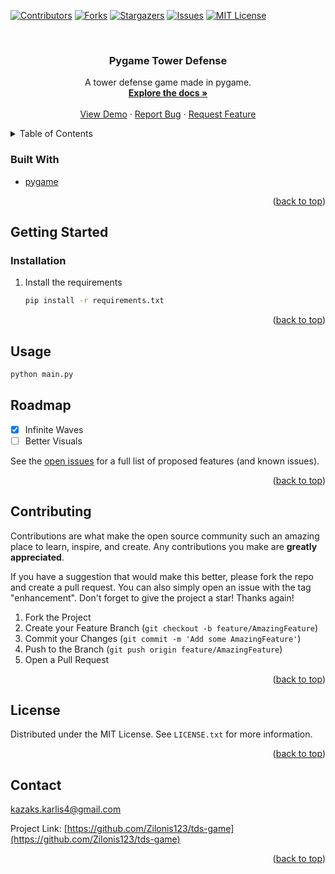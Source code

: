 <!-- Improved compatibility of back to top link: See: https://github.com/othneildrew/Best-README-Template/pull/73 -->
<a name="readme-top"></a>
<!--
*** Thanks for checking out the Best-README-Template. If you have a suggestion
*** that would make this better, please fork the repo and create a pull request
*** or simply open an issue with the tag "enhancement".
*** Don't forget to give the project a star!
*** Thanks again! Now go create something AMAZING! :D
-->



<!-- PROJECT SHIELDS -->
<!--
*** I'm using markdown "reference style" links for readability.
*** Reference links are enclosed in brackets [ ] instead of parentheses ( ).
*** See the bottom of this document for the declaration of the reference variables
*** for contributors-url, forks-url, etc. This is an optional, concise syntax you may use.
*** https://www.markdownguide.org/basic-syntax/#reference-style-links
-->
[![Contributors][contributors-shield]][contributors-url]
[![Forks][forks-shield]][forks-url]
[![Stargazers][stars-shield]][stars-url]
[![Issues][issues-shield]][issues-url]
[![MIT License][license-shield]][license-url]


<!-- PROJECT LOGO -->
<br />
<div align="center">
  <!-- <a href="https://github.com/Zilonis123/tds-game">
    <img src="images/logo.png" alt="Logo" width="80" height="80">
  </a> -->

<h3 align="center">Pygame Tower Defense</h3>

  <p align="center">
    A tower defense game made in pygame. 
    <br />
    <a href="https://github.com/Zilonis123/tds-game"><strong>Explore the docs »</strong></a>
    <br />
    <br />
    <a href="https://github.com/Zilonis123/tds-game">View Demo</a>
    ·
    <a href="https://github.com/Zilonis123/tds-game/issues">Report Bug</a>
    ·
    <a href="https://github.com/Zilonis123/tds-game/issues">Request Feature</a>
  </p>
</div>



<!-- TABLE OF CONTENTS -->
<details>
  <summary>Table of Contents</summary>
  <ol>
    <li>
      <a href="#about-the-project">About The Project</a>
      <ul>
        <li><a href="#built-with">Built With</a></li>
      </ul>
    </li>
    <li>
      <a href="#getting-started">Getting Started</a>
      <ul>
        <li><a href="#prerequisites">Prerequisites</a></li>
        <li><a href="#installation">Installation</a></li>
      </ul>
    </li>
    <li><a href="#usage">Usage</a></li>
    <li><a href="#roadmap">Roadmap</a></li>
    <li><a href="#contributing">Contributing</a></li>
    <li><a href="#license">License</a></li>
    <li><a href="#contact">Contact</a></li>
    <li><a href="#acknowledgments">Acknowledgments</a></li>
  </ol>
</details>



<!-- ABOUT THE PROJECT -->
<!-- ## About The Project

[![Product Name Screen Shot][product-screenshot]](https://example.com)

<p align="right">(<a href="#readme-top">back to top</a>)</p> -->



### Built With

* [pygame][pygame-url]

<p align="right">(<a href="#readme-top">back to top</a>)</p>



<!-- GETTING STARTED -->
## Getting Started

### Installation

1. Install the requirements
   ```sh
   pip install -r requirements.txt
   ```

<p align="right">(<a href="#readme-top">back to top</a>)</p>



<!-- USAGE EXAMPLES -->
## Usage

```sh
python main.py
```


<!-- ROADMAP -->
## Roadmap

- [x] Infinite Waves
- [ ] Better Visuals

See the [open issues](https://github.com/Zilonis123/tds-game/issues) for a full list of proposed features (and known issues).

<p align="right">(<a href="#readme-top">back to top</a>)</p>



<!-- CONTRIBUTING -->
## Contributing

Contributions are what make the open source community such an amazing place to learn, inspire, and create. Any contributions you make are **greatly appreciated**.

If you have a suggestion that would make this better, please fork the repo and create a pull request. You can also simply open an issue with the tag "enhancement".
Don't forget to give the project a star! Thanks again!

1. Fork the Project
2. Create your Feature Branch (`git checkout -b feature/AmazingFeature`)
3. Commit your Changes (`git commit -m 'Add some AmazingFeature'`)
4. Push to the Branch (`git push origin feature/AmazingFeature`)
5. Open a Pull Request

<p align="right">(<a href="#readme-top">back to top</a>)</p>



<!-- LICENSE -->
## License

Distributed under the MIT License. See `LICENSE.txt` for more information.

<p align="right">(<a href="#readme-top">back to top</a>)</p>



<!-- CONTACT -->
## Contact

kazaks.karlis4@gmail.com

Project Link: [https://github.com/Zilonis123/tds-game](https://github.com/Zilonis123/tds-game)

<p align="right">(<a href="#readme-top">back to top</a>)</p>




<!-- MARKDOWN LINKS & IMAGES -->
<!-- https://www.markdownguide.org/basic-syntax/#reference-style-links -->
[contributors-shield]: https://img.shields.io/github/contributors/Zilonis123/tds-game.svg?style=for-the-badge
[contributors-url]: https://github.com/Zilonis123/tds-game/graphs/contributors
[forks-shield]: https://img.shields.io/github/forks/Zilonis123/tds-game.svg?style=for-the-badge
[forks-url]: https://github.com/Zilonis123/tds-game/network/members
[stars-shield]: https://img.shields.io/github/stars/Zilonis123/tds-game.svg?style=for-the-badge
[stars-url]: https://github.com/Zilonis123/tds-game/stargazers
[issues-shield]: https://img.shields.io/github/issues/Zilonis123/tds-game.svg?style=for-the-badge
[issues-url]: https://github.com/Zilonis123/tds-game/issues
[license-shield]: https://img.shields.io/github/license/Zilonis123/tds-game.svg?style=for-the-badge
[license-url]: https://github.com/Zilonis123/tds-game/blob/master/LICENSE.txt
[linkedin-shield]: https://img.shields.io/badge/-LinkedIn-black.svg?style=for-the-badge&logo=linkedin&colorB=555
[linkedin-url]: https://linkedin.com/in/linkedin_username
[product-screenshot]: images/screenshot.png

[pygame-url]: https://pygame.org